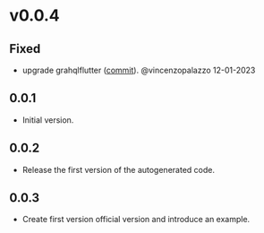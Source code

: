 # v0.0.4

## Fixed
- upgrade grahqlflutter ([commit](https://github.com/vincenzopalazzo/octokit.dart/commit/98d540c2e9dcf1ef81d040264e97a81c13f344f3)). @vincenzopalazzo 12-01-2023


## 0.0.1

- Initial version.

## 0.0.2

- Release the first version of the autogenerated code.

## 0.0.3

- Create first version official version and introduce an example.